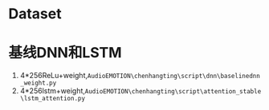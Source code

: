 # Dataset

# 基线DNN和LSTM

1. 4*256ReLu+weight,`AudioEMOTION\chenhangting\script\dnn\baselinednn_weight.py`
2. 4*256lstm+weight,`AudioEMOTION\chenhangting\script\attention_stable\lstm_attention.py`
